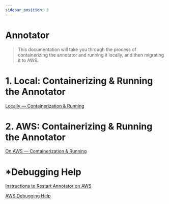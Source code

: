 ```yaml
---
sidebar_position: 3
---
```


# Annotator

> This documentation will take you through the process of containerizing the annotator and running it locally, and then migrating it to AWS. 
> 

# 1. Local: Containerizing & Running the Annotator

[Locally — Containerization & Running](Annotator%207a98b28d187841398f0f69e8c32261b1/Locally%20%E2%80%94%20Containerization%20&%20Running%20d40069b6dfb34d66878b05180d44feec.md)

# 2. AWS: Containerizing & Running the Annotator

[On AWS — Containerization & Running](Annotator%207a98b28d187841398f0f69e8c32261b1/On%20AWS%20%E2%80%94%20Containerization%20&%20Running%20ce82b803f6ba4831a5eb573d2b6b5830.md)

# *Debugging Help

[Instructions to Restart Annotator on AWS](Annotator%207a98b28d187841398f0f69e8c32261b1/Instructions%20to%20Restart%20Annotator%20on%20AWS%20489d3acb4a554be7ae0b5d8c56c87d0f.md)

[AWS Debugging Help](Annotator%207a98b28d187841398f0f69e8c32261b1/AWS%20Debugging%20Help%204d6aa9e3ca1243c8bdcd993bd125eb1f.md)